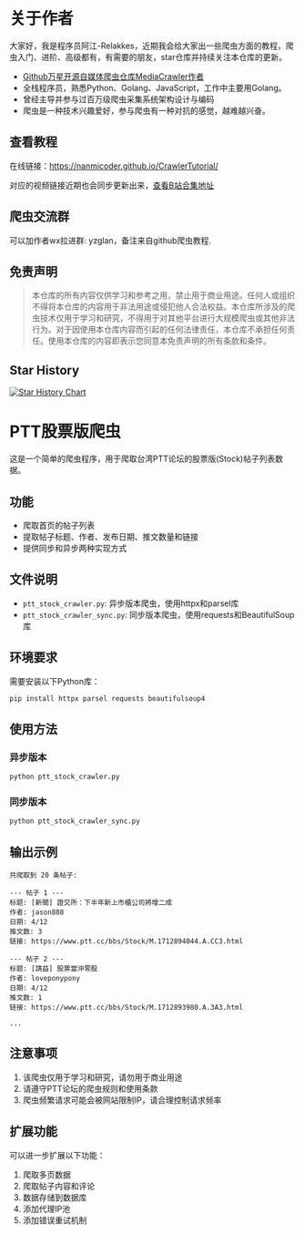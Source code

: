 # 关于作者
大家好，我是程序员阿江-Relakkes，近期我会给大家出一些爬虫方面的教程，爬虫入门、进阶、高级都有，有需要的朋友，star仓库并持续关注本仓库的更新。

- [Github万星开源自媒体爬虫仓库MediaCrawler作者](https://github.com/NanmiCoder/MediaCrawler)
- 全栈程序员，熟悉Python、Golang、JavaScript，工作中主要用Golang。
- 曾经主导并参与过百万级爬虫采集系统架构设计与编码
- 爬虫是一种技术兴趣爱好，参与爬虫有一种对抗的感觉，越难越兴奋。

## 查看教程
在线链接：https://nanmicoder.github.io/CrawlerTutorial/

对应的视频链接近期也会同步更新出来，[查看B站合集地址](https://space.bilibili.com/434377496/channel/collectiondetail?sid=4035213&ctype=0)

## 爬虫交流群
可以加作者wx拉进群: yzglan，备注来自github爬虫教程.


## 免责声明
>本仓库的所有内容仅供学习和参考之用，禁止用于商业用途。任何人或组织不得将本仓库的内容用于非法用途或侵犯他人合法权益。本仓库所涉及的爬虫技术仅用于学习和研究，不得用于对其他平台进行大规模爬虫或其他非法行为。对于因使用本仓库内容而引起的任何法律责任，本仓库不承担任何责任。使用本仓库的内容即表示您同意本免责声明的所有条款和条件。


## Star History

[![Star History Chart](https://api.star-history.com/svg?repos=NanmiCoder/CrawlerTutorial&type=Date)](https://star-history.com/#NanmiCoder/CrawlerTutorial&Date)

# PTT股票版爬虫

这是一个简单的爬虫程序，用于爬取台湾PTT论坛的股票版(Stock)帖子列表数据。

## 功能

- 爬取首页的帖子列表
- 提取帖子标题、作者、发布日期、推文数量和链接
- 提供同步和异步两种实现方式

## 文件说明

- `ptt_stock_crawler.py`: 异步版本爬虫，使用httpx和parsel库
- `ptt_stock_crawler_sync.py`: 同步版本爬虫，使用requests和BeautifulSoup库

## 环境要求

需要安装以下Python库：

```bash
pip install httpx parsel requests beautifulsoup4
```

## 使用方法

### 异步版本

```bash
python ptt_stock_crawler.py
```

### 同步版本

```bash
python ptt_stock_crawler_sync.py
```

## 输出示例

```
共爬取到 20 条帖子:

--- 帖子 1 ---
标题: [新聞] 證交所：下半年新上市櫃公司將增二成
作者: jason888
日期: 4/12
推文数: 3
链接: https://www.ptt.cc/bbs/Stock/M.1712894044.A.CC3.html

--- 帖子 2 ---
标题: [請益] 股票當沖零股
作者: loveponypony
日期: 4/12
推文数: 1
链接: https://www.ptt.cc/bbs/Stock/M.1712893980.A.3A3.html

...
```

## 注意事项

1. 该爬虫仅用于学习和研究，请勿用于商业用途
2. 请遵守PTT论坛的爬虫规则和使用条款
3. 爬虫频繁请求可能会被网站限制IP，请合理控制请求频率

## 扩展功能

可以进一步扩展以下功能：

1. 爬取多页数据
2. 爬取帖子内容和评论
3. 数据存储到数据库
4. 添加代理IP池
5. 添加错误重试机制
